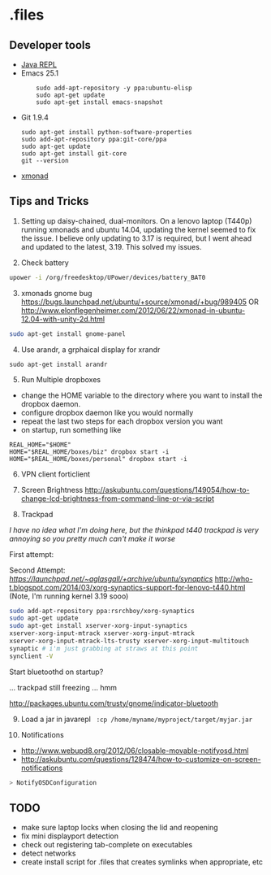 # .files

## Developer tools

- [Java REPL](http://www.javarepl.com/console.html)
- Emacs 25.1
  ```
      sudo add-apt-repository -y ppa:ubuntu-elisp
      sudo apt-get update
      sudo apt-get install emacs-snapshot
  ```
- Git 1.9.4
    ```
    sudo apt-get install python-software-properties
    sudo add-apt-repository ppa:git-core/ppa
    sudo apt-get update
    sudo apt-get install git-core
    git --version
  ```
- [xmonad](http://xmonad.org/documentation.html)

## Tips and Tricks

1) Setting up daisy-chained, dual-monitors.
On a lenovo laptop (T440p) running xmonads and ubuntu 14.04, updating
the kernel seemed to fix the issue.  I believe only updating to 3.17
is required, but I went ahead and updated to the latest, 3.19.  This solved my issues.

2) Check battery

``` sh
upower -i /org/freedesktop/UPower/devices/battery_BAT0
```

3) xmonads gnome bug
https://bugs.launchpad.net/ubuntu/+source/xmonad/+bug/989405
OR http://www.elonflegenheimer.com/2012/06/22/xmonad-in-ubuntu-12.04-with-unity-2d.html
```sh
sudo apt-get install gnome-panel
```

4) Use arandr, a grphaical display for xrandr

``` sudo apt-get install arandr ```

5) Run Multiple dropboxes

- change the HOME variable to the directory where you want to install
  the dropbox daemon.
- configure dropbox daemon like you would normally
- repeat the last two steps for each dropbox version you want
- on startup, run something like

```
REAL_HOME="$HOME"
HOME="$REAL_HOME/boxes/biz" dropbox start -i
HOME="$REAL_HOME/boxes/personal" dropbox start -i
```

6) VPN client
forticlient

7) Screen Brightness
http://askubuntu.com/questions/149054/how-to-change-lcd-brightness-from-command-line-or-via-script

8) Trackpad

_I have no idea what I'm doing here, but the thinkpad t440 trackpad is very
annoying so you pretty much can't make it worse_

First attempt:
<!-- http://yarenty.blogspot.com/2014/08/how-to-fix-macbook-pro-touchpad-on.html -->
<!-- https://github.com/ScottGarman/thinkpad_t440s -->

<!-- ``` sh -->
<!-- sudo apt-get install -y xserver-xorg-input-mtrack dconf-editor -->
<!-- ``` -->

Second Attempt:
*https://launchpad.net/~aglasgall/+archive/ubuntu/synaptics*
http://who-t.blogspot.com/2014/03/xorg-synaptics-support-for-lenovo-t440.html
(Note, I'm running kernel 3.19 sooo)

``` sh
sudo add-apt-repository ppa:rsrchboy/xorg-synaptics
sudo apt-get update
sudo apt-get install xserver-xorg-input-synaptics
xserver-xorg-input-mtrack xserver-xorg-input-mtrack
xserver-xorg-input-mtrack-lts-trusty xserver-xorg-input-multitouch
synaptic # i'm just grabbing at straws at this point
synclient -V
```
Start bluetoothd on startup?

... trackpad still freezing ... hmm

http://packages.ubuntu.com/trusty/gnome/indicator-bluetooth


9) Load a jar in javarepl
``` :cp /home/myname/myproject/target/myjar.jar```

10) Notifications
- http://www.webupd8.org/2012/06/closable-movable-notifyosd.html
-
  http://askubuntu.com/questions/128474/how-to-customize-on-screen-notifications

``` sh
> NotifyOSDConfiguration
```

## TODO
- make sure laptop locks when closing the lid and reopening
- fix mini displayport detection
- check out registering tab-complete on executables
- detect networks
- create install script for .files that creates symlinks when
  appropriate, etc
